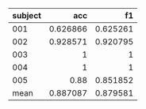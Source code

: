 | subject   |      acc |       f1 |
|:----------|---------:|---------:|
| 001       | 0.626866 | 0.625261 |
| 002       | 0.928571 | 0.920795 |
| 003       | 1        | 1        |
| 004       | 1        | 1        |
| 005       | 0.88     | 0.851852 |
| mean      | 0.887087 | 0.879581 |